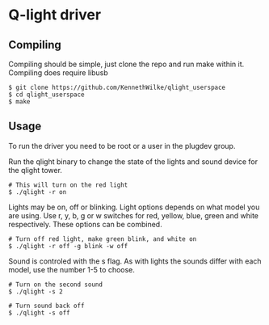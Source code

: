 # Q-light driver

## Compiling

Compiling should be simple, just clone the repo and run make within it.
Compiling does require libusb

    $ git clone https://github.com/KennethWilke/qlight_userspace
    $ cd qlight_userspace
    $ make

## Usage

To run the driver you need to be root or a user in the plugdev group.

Run the qlight binary to change the state of the lights and sound device for
the qlight tower. 

    # This will turn on the red light
    $ ./qlight -r on

Lights may be on, off or blinking. Light options depends on what model you are
using. Use r, y, b, g or w switches for red, yellow, blue, green and white
respectively. These options can be combined.

    # Turn off red light, make green blink, and white on
    $ ./qlight -r off -g blink -w off

Sound is controled with the s flag. As with lights the sounds differ with each
model, use the number 1-5 to choose.

    # Turn on the second sound
    $ ./qlight -s 2

    # Turn sound back off
    $ ./qlight -s off
